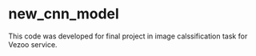 ﻿# new_cnn_model
This code was developed for final project in image calssification task for Vezoo service.
